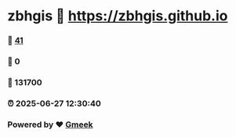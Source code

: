 # zbhgis :link: https://zbhgis.github.io 
### :page_facing_up: [41](https://zbhgis.github.io/tag.html) 
### :speech_balloon: 0 
### :hibiscus: 131700 
### :alarm_clock: 2025-06-27 12:30:40 
### Powered by :heart: [Gmeek](https://github.com/Meekdai/Gmeek)
